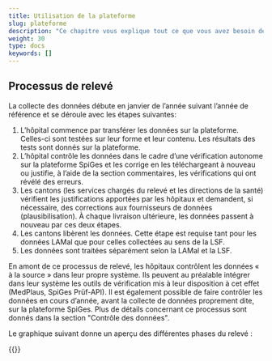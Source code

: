 ```yaml
---
title: Utilisation de la plateforme
slug: plateforme
description: "Ce chapitre vous explique tout ce que vous avez besoin de savoir sur le fonctionnement de la plateforme et sur son utilisation."
weight: 30
type: docs
keywords: []
---
```


## Processus de relevé

La collecte des données débute en janvier de l’année suivant l’année de référence et se déroule avec les étapes suivantes:

1. L’hôpital commence par transférer les données sur la plateforme. Celles-ci sont testées sur leur forme et leur contenu. Les résultats des tests sont donnés sur la plateforme.
2. L’hôpital contrôle les données dans le cadre d’une vérification autonome sur la plateforme SpiGes et les corrige en les téléchargeant à nouveau ou justifie, à l’aide de la section commentaires, les vérifications qui ont révélé des erreurs.
3. Les cantons (les services chargés du relevé et les directions de la santé) vérifient les justifications apportées par les hôpitaux et demandent, si nécessaire, des corrections aux fournisseurs de données (plausibilisation). À chaque livraison ultérieure, les données passent à nouveau par ces deux étapes.
4. Les cantons libèrent les données. Cette étape est requise tant pour les données LAMal que pour celles collectées au sens de la LSF.
5. Les données sont traitées séparément selon la LAMal et la LSF.

En amont de ce processus de relevé, les hôpitaux contrôlent les données « à la source » dans leur propre système. Ils peuvent au préalable intégrer dans leur système les outils de vérification mis à leur disposition à cet effet (MedPlaus, SpiGes Prüf-API). Il est également possible de faire contrôler les données en cours d’année, avant la collecte de données proprement dite, sur la plateforme SpiGes. Plus de détails concernant ce processus sont donnés dans la section "Contrôle des données".

Le graphique suivant donne un aperçu des différentes phases du relevé :

{{<insertImage image="phase_releve.jpg" class="edge max-w-90">}}
